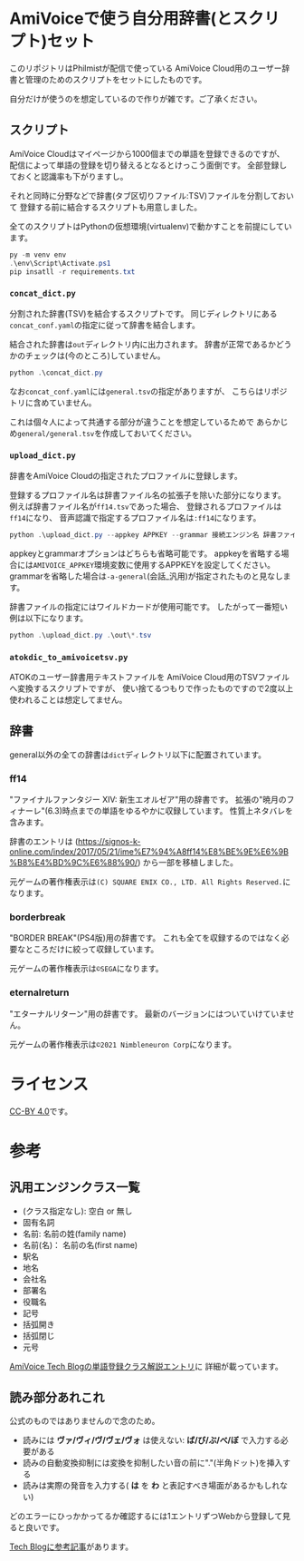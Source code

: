 # AmiVoiceで使う自分用辞書(とスクリプト)セット

このリポジトリはPhilmistが配信で使っている
AmiVoice Cloud用のユーザー辞書と管理のためのスクリプトをセットにしたものです。

自分だけが使うのを想定しているので作りが雑です。ご了承ください。

## スクリプト

AmiVoice Cloudはマイページから1000個までの単語を登録できるのですが、
配信によって単語の登録を切り替えるとなるとけっこう面倒です。
全部登録しておくと認識率も下がりますし。

それと同時に分野などで辞書(タブ区切りファイル:TSV)ファイルを分割しておいて
登録する前に結合するスクリプトも用意しました。

全てのスクリプトはPythonの仮想環境(virtualenv)で動かすことを前提にしています。

```powershell
py -m venv env
.\env\Script\Activate.ps1
pip insatll -r requirements.txt
```

### `concat_dict.py`

分割された辞書(TSV)を結合するスクリプトです。
同じディレクトリにある`concat_conf.yaml`の指定に従って辞書を結合します。

結合された辞書は`out`ディレクトリ内に出力されます。
辞書が正常であるかどうかのチェックは(今のところ)していません。

```powershell
python .\concat_dict.py
```

なお`concat_conf.yaml`には`general.tsv`の指定がありますが、
こちらはリポジトリに含めていません。

これは個々人によって共通する部分が違うことを想定しているためで
あらかじめ`general/general.tsv`を作成しておいてください。

### `upload_dict.py`

辞書をAmiVoice Cloudの指定されたプロファイルに登録します。

登録するプロファイル名は辞書ファイル名の拡張子を除いた部分になります。
例えば辞書ファイル名が`ff14.tsv`であった場合、
登録されるプロファイルは`ff14`になり、
音声認識で指定するプロファイル名は`:ff14`になります。

```powershell
python .\upload_dict.py --appkey APPKEY --grammar 接続エンジン名 辞書ファイル
```

appkeyとgrammarオプションはどちらも省略可能です。
appkeyを省略する場合には`AMIVOICE_APPKEY`環境変数に使用するAPPKEYを設定してください。
grammarを省略した場合は`-a-general`(会話_汎用)が指定されたものと見なします。

辞書ファイルの指定にはワイルドカードが使用可能です。
したがって一番短い例は以下になります。

```powershell
python .\upload_dict.py .\out\*.tsv
```

### `atokdic_to_amivoicetsv.py`

ATOKのユーザー辞書用テキストファイルを
AmiVoice Cloud用のTSVファイルへ変換するスクリプトですが、
使い捨てるつもりで作ったものですので2度以上使われることは想定してません。

## 辞書

general以外の全ての辞書は`dict`ディレクトリ以下に配置されています。

### ff14

"ファイナルファンタジー XIV: 新生エオルゼア"用の辞書です。
拡張の"暁月のフィナーレ"(6.3)時点までの単語をゆるやかに収録しています。
性質上ネタバレを含みます。

辞書のエントリは
(https://signos-k-online.com/index/2017/05/21/ime%E7%94%A8ff14%E8%BE%9E%E6%9B%B8%E4%BD%9C%E6%88%90/)
から一部を移植しました。

元ゲームの著作権表示は`(C) SQUARE ENIX CO., LTD. All Rights Reserved.`になります。

### borderbreak

"BORDER BREAK"(PS4版)用の辞書です。
これも全てを収録するのではなく必要なところだけに絞って収録しています。

元ゲームの著作権表示は`©SEGA`になります。

### eternalreturn

"エターナルリターン"用の辞書です。
最新のバージョンにはついていけていません。

元ゲームの著作権表示は`©2021 Nimbleneuron Corp`になります。

# ライセンス

[CC-BY 4.0](https://creativecommons.org/licenses/by/4.0/deed.ja)です。

# 参考

## 汎用エンジンクラス一覧

- (クラス指定なし): 空白 or 無し
- 固有名詞
- 名前: 名前の姓(family name)
- 名前(名)： 名前の名(first name)
- 駅名
- 地名
- 会社名
- 部署名
- 役職名
- 記号
- 括弧開き
- 括弧閉じ
- 元号

[AmiVoice Tech Blogの単語登録クラス解説エントリ](https://amivoice-tech.hatenablog.com/entry/2022/10/31/155606)に
詳細が載っています。

## 読み部分あれこれ

公式のものではありませんので念のため。

- 読みには **ヴァ/ヴィ/ヴ/ヴェ/ヴォ** は使えない: **ば/び/ぶ/べ/ぼ** で入力する必要がある
- 読みの自動変換抑制には変換を抑制したい音の前に"."(半角ドット)を挿入する
- 読みは実際の発音を入力する( **は** を **わ** と表記すべき場面があるかもしれない)

どのエラーにひっかかってるか確認するには1エントリずつWebから登録して見ると良いです。

[Tech Blogに参考記事](https://amivoice-tech.hatenablog.com/entry/2022/01/13/101135)があります。

